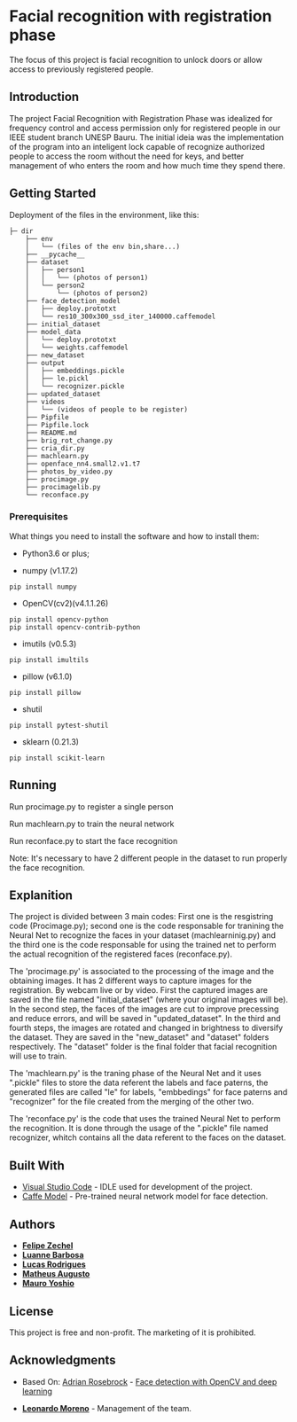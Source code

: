 # Facial recognition with registration phase

The focus of this project is facial recognition to unlock doors or allow access to previously registered people.

## Introduction

The project Facial Recognition with Registration Phase was idealized for frequency control and access permission only for registered people in our IEEE student branch UNESP Bauru. The initial ideia was the implementation of the program into an inteligent lock capable of recognize authorized people to access the room without the need for keys, and better management of who enters the room and how much time they spend there.

## Getting Started

Deployment of the files in the environment, like this:

```
├─ dir
    ├── env
    │   └── (files of the env bin,share...)
    ├── __pycache__
    ├── dataset
    │   ├── person1
    │   │   └── (photos of person1)
    │   └── person2
    │       └── (photos of person2)
    ├── face_detection_model
    │   ├── deploy.prototxt
    │   └── res10_300x300_ssd_iter_140000.caffemodel
    ├── initial_dataset
    ├── model_data
    │   └── deploy.prototxt
    │   └── weights.caffemodel
    ├── new_dataset
    ├── output
    │   ├── embeddings.pickle
    │   ├── le.pickl
    │   └── recognizer.pickle
    ├── updated_dataset
    ├── videos
    │   └── (videos of people to be register)
    ├── Pipfile
    ├── Pipfile.lock
    ├── README.md
    ├── brig_rot_change.py
    ├── cria_dir.py
    ├── machlearn.py
    ├── openface_nn4.small2.v1.t7
    ├── photos_by_video.py
    ├── procimage.py
    ├── procimagelib.py
    └── reconface.py
```

### Prerequisites

What things you need to install the software and how to install them:
* Python3.6 or plus;

* numpy (v1.17.2)
```
pip install numpy
```
* OpenCV(cv2)(v4.1.1.26)
```
pip install opencv-python
pip install opencv-contrib-python
```
* imutils (v0.5.3)
```
pip install imultils
```
* pillow (v6.1.0)
```
pip install pillow
```
* shutil
```
pip install pytest-shutil
```
* sklearn (0.21.3)
```
pip install scikit-learn
```

## Running
Run procimage.py to register a single person

Run machlearn.py to train the neural network

Run reconface.py to start the face recognition

Note: It's necessary to have 2 different people in the dataset to run properly the face recognition.

## Explanition
The project is divided between 3 main codes: First one is the resgistring code (Procimage.py); second one is the code responsable for tranining the Neural Net to recognize the faces in your dataset (machlearninig.py) and the third one is the code responsable for using the trained net to perform the actual recognition of the registered faces (reconface.py).

The 'procimage.py' is associated to the processing of the image and the obtaining images. It has 2 different ways to capture images for the registration. By webcam live or by video.
First the captured images are saved in the file named "initial_dataset" (where your original images will be). In the second step, the faces of the images are cut to improve precessing and reduce errors, and will be saved in "updated_dataset". In the third and fourth steps, the images are rotated and changed in brightness to diversify the dataset. They are saved in the "new_dataset" and "dataset" folders respectively. The "dataset" folder is the final folder that facial recognition will use to train.

The 'machlearn.py' is the traning phase of the Neural Net and it uses ".pickle" files to store the data referent the labels and face paterns, the generated files are called "le" for labels, "embbedings" for face paterns and "recognizer" for the file created from the merging of the other two.

The 'reconface.py' is the code that uses the trained Neural Net to perform the recognition. It is done through the usage of the ".pickle" file named recognizer, whitch contains all the data referent to the faces on the dataset.

## Built With

* [Visual Studio Code](https://code.visualstudio.com/) - IDLE used for development of the project.
* [Caffe Model](https://caffe.berkeleyvision.org/) - Pre-trained neural network model for face detection.

## Authors

* [**Felipe Zechel**](https://github.com/zechelf)
* [**Luanne Barbosa**](https://github.com/Luanne-Barbosa)
* [**Lucas Rodrigues**](https://github.com/lucasr21)
* [**Matheus Augusto**](https://github.com/MatheusMABR)
* [**Mauro Yoshio**](https://github.com/mayokogitgud)

## License

This project is free and non-profit. The marketing of it is prohibited.

## Acknowledgments
* Based On: [Adrian Rosebrock](https://www.pyimagesearch.com/author/adrian/) - [Face detection with OpenCV and deep learning](https://www.pyimagesearch.com/2018/02/26/face-detection-with-opencv-and-deep-learning/)

* [**Leonardo Moreno**](https://github.com/leopmoreno) - Management of the team.

